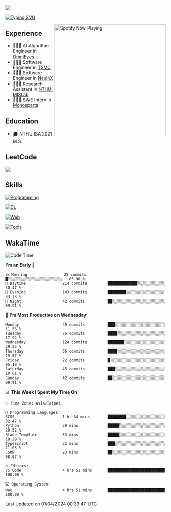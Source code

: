 ![](https://komarev.com/ghpvc/?username=peter0512lee&color=ff69b4)

[![Typing SVG](https://readme-typing-svg.herokuapp.com?color=F742BA&size=22&lines=Hi!+I'm+JYL)](https://git.io/typing-svg)

[<img src="https://spotify-now-playing.peter0512lee.vercel.app/api/spotify-playing" alt="Spotify Now Playing" width="350" align="right" />](https://open.spotify.com/user/21iyoswqgnkoe7peuesmqnhgy)

## Experience
- 🧑🏻‍💻 AI Algorithm Engineer in [OmniEyes](https://www.theomnieyes.com/)
- 🧑🏻‍💻 Software Engineer in [TSMC](https://www.tsmc.com/)
- 🧑🏻‍💻 Software Engineer in [NeuinX](https://neuinx.com/)
- 🧑🏻‍💻 Research Assistant in [NTHU-MISLab](https://mislab.cs.nthu.edu.tw/)
- 🧑🏻‍💻 SWE Intern in [Monosparta](https://monosparta.org/)

## Education
- 🎓 NTHU ISA 2021 M.S.

## LeetCode
![](https://leetcard.jacoblin.cool/peter0512lee?theme=dark&ext=contest)

## Skills
[![Programming](https://skillicons.dev/icons?i=py,cpp,js)](https://skillicons.dev)

[![DL](https://skillicons.dev/icons?i=pytorch,opencv,sklearn)](https://skillicons.dev)

[![Web](https://skillicons.dev/icons?i=html,css,react,tailwind,nodejs,vite,firebase,sqlite,mysql,mongodb)](https://skillicons.dev)

[![Tools](https://skillicons.dev/icons?i=git,github,githubactions,docker,kubernetes,linux,vscode,postman)](https://skillicons.dev)

<!--
<table><tr><td valign="top" width="50%">

<img src="https://github-readme-stats-sigma-five.vercel.app/api?username=peter0512lee&hide_border=true&show_icons=true&locale=en&layout=compact&theme=dracula" align="left" style="width: 100%" />

</td><td valign="top" width="50%">

<img src="https://github-readme-stats-sigma-five.vercel.app/api/top-langs?username=peter0512lee&hide_border=true&show_icons=true&locale=en&layout=compact&theme=dracula" align="left" style="width: 100%" />

</td></tr></table>  
-->

## WakaTime

<!--START_SECTION:waka-->
![Code Time](http://img.shields.io/badge/Code%20Time-1%2C090%20hrs%2023%20mins-blue)

**I'm an Early 🐤** 

```text
🌞 Morning                25 commits          █░░░░░░░░░░░░░░░░░░░░░░░░   05.90 % 
🌆 Daytime                214 commits         █████████████░░░░░░░░░░░░   50.47 % 
🌃 Evening                143 commits         ████████░░░░░░░░░░░░░░░░░   33.73 % 
🌙 Night                  42 commits          ██░░░░░░░░░░░░░░░░░░░░░░░   09.91 % 
```
📅 **I'm Most Productive on Wednesday** 

```text
Monday                   49 commits          ███░░░░░░░░░░░░░░░░░░░░░░   11.56 % 
Tuesday                  76 commits          ████░░░░░░░░░░░░░░░░░░░░░   17.92 % 
Wednesday                124 commits         ███████░░░░░░░░░░░░░░░░░░   29.25 % 
Thursday                 66 commits          ████░░░░░░░░░░░░░░░░░░░░░   15.57 % 
Friday                   22 commits          █░░░░░░░░░░░░░░░░░░░░░░░░   05.19 % 
Saturday                 45 commits          ███░░░░░░░░░░░░░░░░░░░░░░   10.61 % 
Sunday                   42 commits          ██░░░░░░░░░░░░░░░░░░░░░░░   09.91 % 
```


📊 **This Week I Spent My Time On** 

```text
🕑︎ Time Zone: Asia/Taipei

💬 Programming Languages: 
SCSS                     1 hr 34 mins        ████████░░░░░░░░░░░░░░░░░   32.47 % 
Python                   59 mins             █████░░░░░░░░░░░░░░░░░░░░   20.52 % 
Blade Template           53 mins             █████░░░░░░░░░░░░░░░░░░░░   18.29 % 
TypeScript               32 mins             ███░░░░░░░░░░░░░░░░░░░░░░   11.05 % 
JSON                     23 mins             ██░░░░░░░░░░░░░░░░░░░░░░░   08.07 % 

🔥 Editors: 
VS Code                  4 hrs 51 mins       █████████████████████████   100.00 % 

💻 Operating System: 
Mac                      4 hrs 51 mins       █████████████████████████   100.00 % 
```


 Last Updated on 01/04/2024 00:33:47 UTC
<!--END_SECTION:waka-->


<!--
**peter0512lee/peter0512lee** is a ✨ _special_ ✨ repository because its `README.md` (this file) appears on your GitHub profile.

